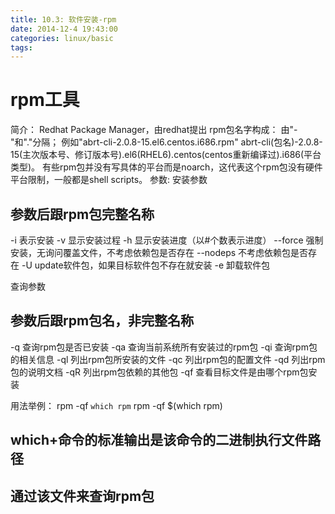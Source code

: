 ```yaml
---
title: 10.3: 软件安装-rpm
date: 2014-12-4 19:43:00
categories: linux/basic
tags:
---
```

 
rpm工具
=====================================
简介： 
Redhat Package Manager，由redhat提出
rpm包名字构成：
由"-"和"."分隔；
例如"abrt-cli-2.0.8-15.el6.centos.i686.rpm"
abrt-cli(包名)-2.0.8-15(主次版本号、修订版本号).el6(RHEL6).centos(centos重新编译过).i686(平台类型)。
有些rpm包并没有写具体的平台而是noarch，这代表这个rpm包没有硬件平台限制，一般都是shell scripts。 
参数:
安装参数
## 参数后跟rpm包完整名称
-i 表示安装
-v 显示安装过程
-h 显示安装进度（以#个数表示进度） 
--force  强制安装，无询问覆盖文件，不考虑依赖包是否存在 
--nodeps 不考虑依赖包是否存在
-U update软件包，如果目标软件包不存在就安装
-e 卸载软件包
 
查询参数
## 参数后跟rpm包名，非完整名称
-q  查询rpm包是否已安装
-qa 查询当前系统所有安装过的rpm包
-qi 查询rpm包的相关信息
-ql 列出rpm包所安装的文件
-qc 列出rpm包的配置文件
-qd 列出rpm包的说明文档
-qR 列出rpm包依赖的其他包
-qf 查看目标文件是由哪个rpm包安装
 
用法举例：
rpm -qf `which rpm`
rpm -qf $(which rpm)
## which+命令的标准输出是该命令的二进制执行文件路径
## 通过该文件来查询rpm包
